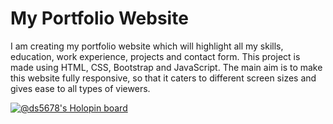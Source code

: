 # My Portfolio Website
I am creating my portfolio website which will highlight all my skills, education, work experience, projects and contact form. This project is made using HTML, CSS, Bootstrap and JavaScript. The main aim is to make this website fully responsive, so that it caters to different screen sizes and gives ease to all types of viewers.

[![@ds5678's Holopin board](https://holopin.io/api/user/board?user=ds5678)](https://holopin.io/@ds5678)
